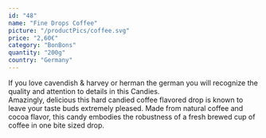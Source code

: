 ```yaml
---
id: "48"
name: "Fine Drops Coffee"
picture: "/productPics/coffee.svg"
price: "2,60€"
category: "BonBons"
quantity: "200g"
country: "Germany"
---
```

If you love cavendish & harvey or herman the german you will recognize the quality and attention to details in this Candies. <br>Amazingly, delicious this hard candied coffee flavored drop is known to leave your taste buds extremely pleased. Made from natural coffee and cocoa flavor, this candy embodies the robustness of a fresh brewed cup of coffee in one bite sized drop.